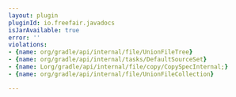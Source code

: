 ```yaml
---
layout: plugin
pluginId: io.freefair.javadocs
isJarAvailable: true
error: ''
violations:
- {name: org/gradle/api/internal/file/UnionFileTree}
- {name: org/gradle/api/internal/tasks/DefaultSourceSet}
- {name: Lorg/gradle/api/internal/file/copy/CopySpecInternal;}
- {name: org/gradle/api/internal/file/UnionFileCollection}

---
```

